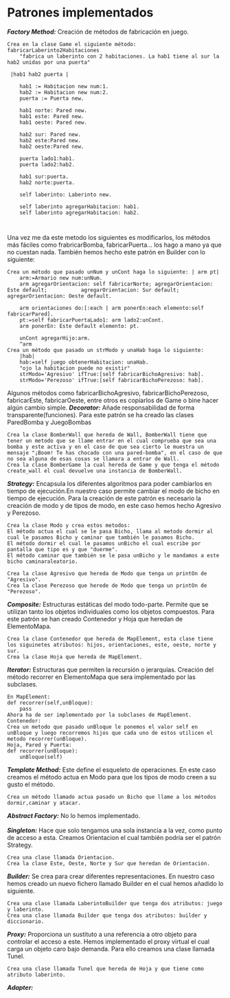 <h1>Patrones implementados</h1>

***Factory Method:***
Creación de métodos de fabricación en juego.
```
Crea en la clase Game el siguiente método: fabricarLaberinto2Habitaciones
	"fabrica un laberinto con 2 habitaciones. La hab1 tiene al sur la hab2 unidas por una puerta"
	
 |hab1 hab2 puerta |

	hab1 := Habitacion new num:1.
	hab2 := Habitacion new num:2.
	puerta := Puerta new.
	
	hab1 norte: Pared new.
	hab1 este: Pared new.
	hab1 oeste: Pared new.
	
	hab2 sur: Pared new.
	hab2 este:Pared new.
	hab2 oeste:Pared new.
	
	puerta lado1:hab1.
	puerta lado2:hab2.
	
	hab1 sur:puerta.
	hab2 norte:puerta.
	
	self laberinto: Laberinto new.
	
	self laberinto agregarHabitacion: hab1.
	self laberinto agregarHabitacion: hab2.
 
	
```
Una vez me da este metodo los siguientes es modificarlos, los métodos más fáciles como frabricarBomba, fabricarPuerta... los hago a mano ya que no cuestan nada.
También hemos hecho este patrón en Builder con lo siguiente:
```
Crea un método que pasado unNum y unCont haga lo siguiente: | arm pt|
	arm:=Armario new num:unNum.
	arm agregarOrientacion: self fabricarNorte; agregarOrientacion: Este default; 			agregarOrientacion: Sur default; agregarOrientacion: Oeste default.
	
	arm orientaciones do:[:each | arm ponerEn:each elemento:self fabricarPared].
	pt:=self fabricarPuertaLado1: arm lado2:unCont.
	arm ponerEn: Este default elemento: pt.
	
	unCont agregarHijo:arm.
	^arm
Crea un método que pasado un strModo y unaHab haga lo siguiente:
	|hab|
	hab:=self juego obtenerHabitacion: unaHab.
	"ojo la habitacion puede no existir"
	strModo='Agresivo' ifTrue:[self fabricarBichoAgresivo: hab].
	strModo='Perezoso' ifTrue:[self fabricarBichoPerezoso: hab].

```
Algunos métodos como fabricarBichoAgresivo, fabricarBichoPerezoso, fabricarEste, fabricarOeste, entre otros es copiarlos de Game o bine hacer algún cambio simple.
***Decorator:***
Añade responsabilidad de forma transparente(funciones).
Para este patrón se ha creado las clases ParedBomba y JuegoBombas
```
Crea la clase BomberWall que hereda de Wall, BomberWall tiene que tener un metodo que se llame entrar en el cual comprueba que sea una bomba y este activa y en el caso de que sea cierto le muestra un mensaje "¡Boom! Te has chocado con una pared-bomba", en el caso de que no sea alguna de esas cosas se llamara a entrar de Wall.
Crea la clase BomberGame la cual hereda de Game y que tenga el método create_wall el cual devuelve una instancia de BomberWall.
```
***Strategy:***
Encapsula los diferentes algoritmos para poder cambiarlos en tiempo de ejecución.En nuestro caso permite cambiar el modo de bicho en tiempo de ejecución.
Para la creación de este patrón es necesario la creación de modo y de tipos de modo, en este caso hemos hecho Agresivo y Perezoso.
```
Crea la clase Modo y crea estos metodos:
El método actua el cual se le pasa Bicho, llama al metodo dormir al cual le pasamos Bicho y caminar que también le pasamos Bicho.
El método dormir el cual le pasamos unBicho el cual escribe por pantalla que tipo es y que "duerme".
El método caminar que también se le pasa unBicho y le mandamos a este bicho caminaraleatorio.

Crea la clase Agresivo que hereda de Modo que tenga un printOn de "Agresivo".
Crea la clase Perezoso que herede de Modo que tenga un printOn de "Perezoso".
```
***Composite:***
Estructuras estáticas del modo todo-parte. Permite que se utilizan tanto los objetos individuales como los objetos compuestos.
Para este patrón se han creado Contenedor y Hoja que heredan de ElementoMapa.
```
Crea la clase Contenedor que hereda de MapElement, esta clase tiene los siguinetes atributos: hijos, orientaciones, este, oeste, norte y sur.
Crea la clase Hoja que hereda de MapElement.
```
***Iterator:***
Estructuras que permiten la recursión o jerarquías.
Creación del método recorrer en ElementoMapa que sera implementado por las subclases. 
```
En MapElement:
def recorrer(self,unBloque):
	pass
Ahora ha de ser implementado por la subclases de MapElement.
Contenedor:
Crea un metodo que pasado unBloque le ponemos el valor self en unBloque y luego recorremos hijos que cada uno de estos utilicen el metodo recorrer(unBloque).
Hoja, Pared y Puerta:
def recorrer(unBloque):
	unBloque(self)
```
***Template Method:***
Este define el esqueleto de operaciones. En este caso creamos el método actua en Modo para que los tipos de modo creen a su gusto el método.
```
Crea un método llamado actua pasado un Bicho que llame a los métodos dormir,caminar y atacar.
```
***Abstract Factory:***
No lo hemos implementado.<br><br>
***Singleton:***
Hace que solo tengamos una sola instancia a la vez, como punto de acceso a esta.
Creamos Orientacion el cual también podría ser el patrón Strategy.
```
Crea una clase llamada Orientacion.
Crea la clase Este, Oeste, Norte y Sur que heredan de Orientación.
```
***Builder:***
Se crea para crear diferentes representaciones. En nuestro caso hemos creado un nuevo fichero llamado Builder en el cual hemos añadido lo siguiente.
```
Crea una clase llamada LaberintoBuilder que tenga dos atributos: juego y laberinto.
Crea una clase llamada Builder que tenga dos atributos: builder y diccionario.
```
***Proxy:***
Proporciona un sustituto a una referencia a otro objeto para controlar el acceso a este.
Hemos implementado el proxy virtual el cual carga un objeto caro bajo demanda.
Para ello creamos una clase llamada Tunel.
```
Crea una clase llamada Tunel que hereda de Hoja y que tiene como atributo laberinto.
```
***Adapter:***
```

```

